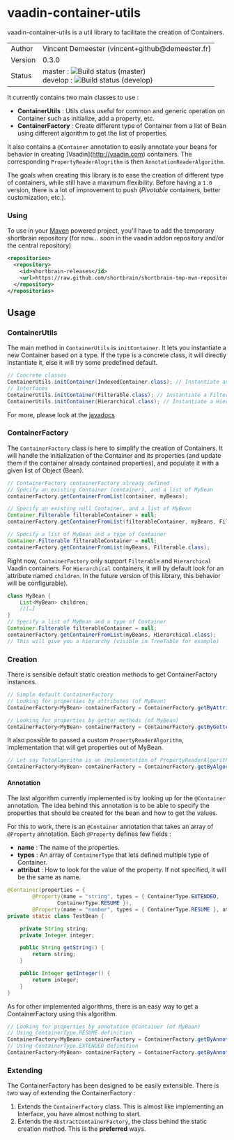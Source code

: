 # vaadin-container-utils

vaadin-container-utils is a util library to facilitate the creation of Containers.

<table>
  <tr>
    <td>Author</td>
    <td>Vincent Demeester (vincent+github@demeester.fr)</td>
  </tr>
  <tr>
    <td>Version</td>
    <td>0.3.0</td>
  </tr>
  <tr>
    <td>Status</td>
    <td>master : <img src="https://secure.travis-ci.org/vdemeester/vaadin-container-utils.png?branch=master" alt="Build status (master)" /><br />
    develop : <img src="https://secure.travis-ci.org/vdemeester/vaadin-container-utils.png?branch=develop" alt="Build status (develop)" /></td>
  </tr>
</table>

It currently contains two main classes to use :

* __ContainerUtils__ : Utils class useful for common and generic operation on Container such as initialize, add a property, etc.
* __ContainerFactory__ : Create different type of Container from a list of Bean using different algorithm to get the list of properties.

It also contains a ``@Container`` annotation to easily annotate your beans for behavior 
in creating ]Vaadin](http://vaadin.com) containers. The corresponding ``PropertyReaderAlogrithm``
is then ``AnnotationReaderAlgorithm``.

The goals when creating this library is to ease the creation of different type of containers,
while still have a maximum flexibility. Before having a ``1.0`` version, there is a lot of
improvement to push (_Pivotable_ containers, better customization, etc.).

### Using

To use in your [Maven](http://maven.apache.org) powered project, you'll have to add
the temporary shortbrain repository (for now… soon in the vaadin addon repository and/or
the central repository)

```xml
<repositories>
  <repository>
    <id>shortbrain-releases</id>
    <url>https://raw.github.com/shortbrain/shortbrain-tmp-mvn-repository/master/releases</url>
  </repository>
</repositories>
```
	
## Usage

### ContainerUtils

The main method in ``ContainerUtils`` is ``initContainer``. It lets you instantiate a new Container based on a type.
If the type is a concrete class, it will directly instantiate it, else it will try some predefined default.

```java
// Concrete classes
ContainerUtils.initContainer(IndexedContainer.class); // Instantiate an IndexedContainer
// Interfaces
ContainerUtils.initContainer(Filterable.class); // Instantiate a Filterable container (using IndexedContainer)
ContainerUtils.initContainer(Hierarchical.class); // Instantiate a Hierarchical container (using HierarchicalContainer)
```

For more, please look at the [javadocs](/apidocs/org/shortbrain/vaadin/container/ContainerUtils.html)

### ContainerFactory

The ``ContainerFactory`` class is here to simplify the creation of Containers. 
It will handle the initialization of the Container and its properties (and update them if
the container already contained properties), and populate it with a given list of Object (Bean).

```java
// ContainerFactory containerFactory already defined
// Specify an existing Container (container), and a list of MyBean
containerFactory.getContainerFromList(container, myBeans);

// Specify an existing null Container, and a list of MyBean
Container.Filterable filterableContainer = null;
containerFactory.getContainerFromList(filterableContainer, myBeans, Filterable.class);

// Specify a list of MyBean and a type of Container
Container.Filterable filterableContainer = null;
containerFactory.getContainerFromList(myBeans, Filterable.class);
```

Right now, ``ContainerFactory`` only support ``Filterable`` and ``Hierarchical`` Vaadin containers.
For ``Hierarchical`` containers, it will by default look for an attribute named ``children``. In the 
future version of this library, this behavior will be configurable).

```java
class MyBean {
	List<MyBean> children;
	//[…]
}
// Specify a list of MyBean and a type of Container
Container.Filterable filterableContainer = null;
containerFactory.getContainerFromList(myBeans, Hierarchical.class);
// This will give you a hierarchy (visible in TreeTable for example)
```

### Creation
	
There is sensible default static creation methods to get ContainerFactory instances.

```java
// Simple default ContainerFactory
// Looking for properties by attributes (of MyBean)
ContainerFactory<MyBean> containerFactory = ContainerFactory.getByAttributes(MyBean.class);

// Looking for properties by getter methods (of MyBean)
ContainerFactory<MyBean> containerFactory = ContainerFactory.getByGetters(MyBean.class);
```

It also possible to passed a custom ``PropertyReaderAlgorithm``, implementation that will get 
properties out of MyBean.

```java
// Let say TotoAlgorithm is an implementation of PropertyReaderAlgorithm
ContainerFactory<MyBean> containerFactory = ContainerFactory.getByAlgorithm(MyBean.class, new TotoAlgorithm());
```

#### Annotation

The last algorithm currently implemented is by looking up for the ``@Container`` annotation.
The idea behind this annotation is to be able to specify the properties that should be created
for the bean and how to get the values.

For this to work, there is an ``@Container`` annotation that takes an array of ``@Property`` annotation.
Each ``@Property`` defines few fields :

* __name__ : The name of the properties.
* __types__ : An array of ``ContainerType`` that lets defined multiple type of Container.
* __attribut__ : How to look for the value of the property. If not specified, it will be the same as name.

```java
@Container(properties = {
		@Property(name = "string", types = { ContainerType.EXTENDED,
				ContainerType.RESUME }),
		@Property(name = "number", types = { ContainerType.RESUME }, attribute = "integer") })
private static class TestBean {

	private String string;
	private Integer integer;

	public String getString() {
		return string;
	}

	public Integer getInteger() {
		return integer;
	}
}
```

As for other implemented algorithms, there is an easy way to get a ContainerFactory using
this algorithm.

```java
// Looking for properties by annotation @Container (of MyBean)
// Using ContainerType.RESUME definition
ContainerFactory<MyBean> containerFactory = ContainerFactory.getByAnnotation(MyBean.class, ContainerType.RESUME);
// Using ContainerType.EXTENDED definition
ContainerFactory<MyBean> containerFactory = ContainerFactory.getByAnnotation(MyBean.class, ContainerType.EXTENDED);
```

### Extending

The ContainerFactory has been designed to be easily extensible. There is two way of extending the ContainerFactory :

1. Extends the ``ContainerFactory`` class. This is almost like implementing an Interface, you have almost nothing to start.
2. Extends the ``AbstractContainerFactory``, the class behind the static creation method. This is the __preferred__ ways.
